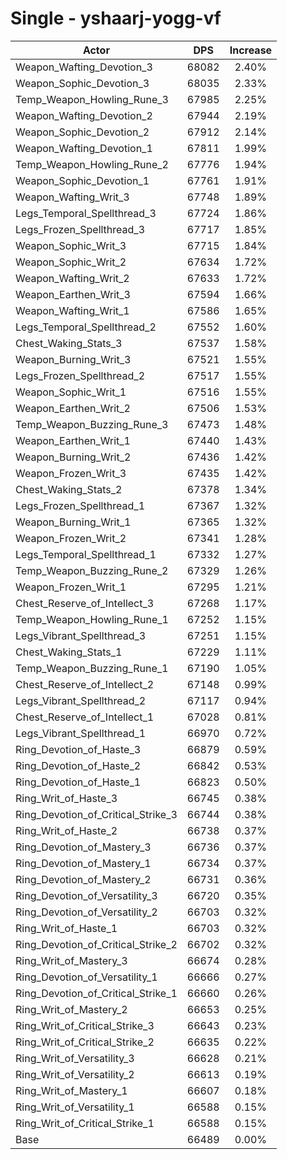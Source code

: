 # Single - yshaarj-yogg-vf
| Actor | DPS | Increase |
|---|:---:|:---:|
|Weapon_Wafting_Devotion_3|68082|2.40%|
|Weapon_Sophic_Devotion_3|68035|2.33%|
|Temp_Weapon_Howling_Rune_3|67985|2.25%|
|Weapon_Wafting_Devotion_2|67944|2.19%|
|Weapon_Sophic_Devotion_2|67912|2.14%|
|Weapon_Wafting_Devotion_1|67811|1.99%|
|Temp_Weapon_Howling_Rune_2|67776|1.94%|
|Weapon_Sophic_Devotion_1|67761|1.91%|
|Weapon_Wafting_Writ_3|67748|1.89%|
|Legs_Temporal_Spellthread_3|67724|1.86%|
|Legs_Frozen_Spellthread_3|67717|1.85%|
|Weapon_Sophic_Writ_3|67715|1.84%|
|Weapon_Sophic_Writ_2|67634|1.72%|
|Weapon_Wafting_Writ_2|67633|1.72%|
|Weapon_Earthen_Writ_3|67594|1.66%|
|Weapon_Wafting_Writ_1|67586|1.65%|
|Legs_Temporal_Spellthread_2|67552|1.60%|
|Chest_Waking_Stats_3|67537|1.58%|
|Weapon_Burning_Writ_3|67521|1.55%|
|Legs_Frozen_Spellthread_2|67517|1.55%|
|Weapon_Sophic_Writ_1|67516|1.55%|
|Weapon_Earthen_Writ_2|67506|1.53%|
|Temp_Weapon_Buzzing_Rune_3|67473|1.48%|
|Weapon_Earthen_Writ_1|67440|1.43%|
|Weapon_Burning_Writ_2|67436|1.42%|
|Weapon_Frozen_Writ_3|67435|1.42%|
|Chest_Waking_Stats_2|67378|1.34%|
|Legs_Frozen_Spellthread_1|67367|1.32%|
|Weapon_Burning_Writ_1|67365|1.32%|
|Weapon_Frozen_Writ_2|67341|1.28%|
|Legs_Temporal_Spellthread_1|67332|1.27%|
|Temp_Weapon_Buzzing_Rune_2|67329|1.26%|
|Weapon_Frozen_Writ_1|67295|1.21%|
|Chest_Reserve_of_Intellect_3|67268|1.17%|
|Temp_Weapon_Howling_Rune_1|67252|1.15%|
|Legs_Vibrant_Spellthread_3|67251|1.15%|
|Chest_Waking_Stats_1|67229|1.11%|
|Temp_Weapon_Buzzing_Rune_1|67190|1.05%|
|Chest_Reserve_of_Intellect_2|67148|0.99%|
|Legs_Vibrant_Spellthread_2|67117|0.94%|
|Chest_Reserve_of_Intellect_1|67028|0.81%|
|Legs_Vibrant_Spellthread_1|66970|0.72%|
|Ring_Devotion_of_Haste_3|66879|0.59%|
|Ring_Devotion_of_Haste_2|66842|0.53%|
|Ring_Devotion_of_Haste_1|66823|0.50%|
|Ring_Writ_of_Haste_3|66745|0.38%|
|Ring_Devotion_of_Critical_Strike_3|66744|0.38%|
|Ring_Writ_of_Haste_2|66738|0.37%|
|Ring_Devotion_of_Mastery_3|66736|0.37%|
|Ring_Devotion_of_Mastery_1|66734|0.37%|
|Ring_Devotion_of_Mastery_2|66731|0.36%|
|Ring_Devotion_of_Versatility_3|66720|0.35%|
|Ring_Devotion_of_Versatility_2|66703|0.32%|
|Ring_Writ_of_Haste_1|66703|0.32%|
|Ring_Devotion_of_Critical_Strike_2|66702|0.32%|
|Ring_Writ_of_Mastery_3|66674|0.28%|
|Ring_Devotion_of_Versatility_1|66666|0.27%|
|Ring_Devotion_of_Critical_Strike_1|66660|0.26%|
|Ring_Writ_of_Mastery_2|66653|0.25%|
|Ring_Writ_of_Critical_Strike_3|66643|0.23%|
|Ring_Writ_of_Critical_Strike_2|66635|0.22%|
|Ring_Writ_of_Versatility_3|66628|0.21%|
|Ring_Writ_of_Versatility_2|66613|0.19%|
|Ring_Writ_of_Mastery_1|66607|0.18%|
|Ring_Writ_of_Versatility_1|66588|0.15%|
|Ring_Writ_of_Critical_Strike_1|66588|0.15%|
|Base|66489|0.00%|
